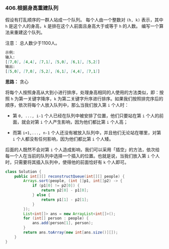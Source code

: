 ### 406.根据身高重建队列

假设有打乱顺序的一群人站成一个队列。 每个人由一个整数对 `(h, k)` 表示，其中 `h` 是这个人的身高，`k` 是排在这个人前面且身高大于或等于 `h` 的人数。 编写一个算法来重建这个队列。

注意：
总人数少于1100人。

``` markdown
示例:
输入:
[[7,0], [4,4], [7,1], [5,0], [6,1], [5,2]]
输出:
[[5,0], [7,0], [5,2], [6,1], [4,4], [7,1]]
```



**思路：** 贪心

将每个人按照身高从大到小进行排序，处理身高相同的人使用的方法类似，即：按照 `h` 为第一关键字降序，`k` 为第二关键字升序进行排序。如果我们按照排完序后的顺序，依次将每个人放入队列中，那么当我们放入第 `i` 个人时：

- 第 `0, ..., i-1` 个人已经在队列中被安排了位置，他们只要站在第 `i` 个人的前面，就会对第 `i` 个人产生影响，因为他们都比第 `i` 个人高；

- 而第 `i+1,..., n-1` 个人还没有被放入队列中，并且他们无论站在哪里，对第 `i` 个人都没有任何影响，因为他们都比第 `i` 个人矮。

后面的人既然不会对第 `i` 个人造成影响，我们可以采用「插空」的方法，依次给每一个人在当前的队列中选择一个插入的位置。也就是说，当我们放入第 `i` 个人时，只需要将其插入队列中，使得他的前面恰好有 `k` 个人即可。

``` java
class Solution {
    public int[][] reconstructQueue(int[][] people) {
        Arrays.sort(people, (int []p1, int[]p2) -> {
            if (p1[0] != p2[0]) {
                return p2[0] - p1[0];
            } else {
                return p1[1] - p2[1];
            }
        });
        List<int[]> ans = new ArrayList<int[]>();
        for (int[] person : people) {
            ans.add(person[1], person);
        }
        return ans.toArray(new int[ans.size()][]);
    }
}

```

